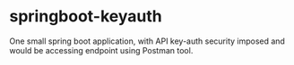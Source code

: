 # springboot-keyauth
One small spring boot application, with API key-auth security imposed and would be accessing endpoint using Postman tool.
